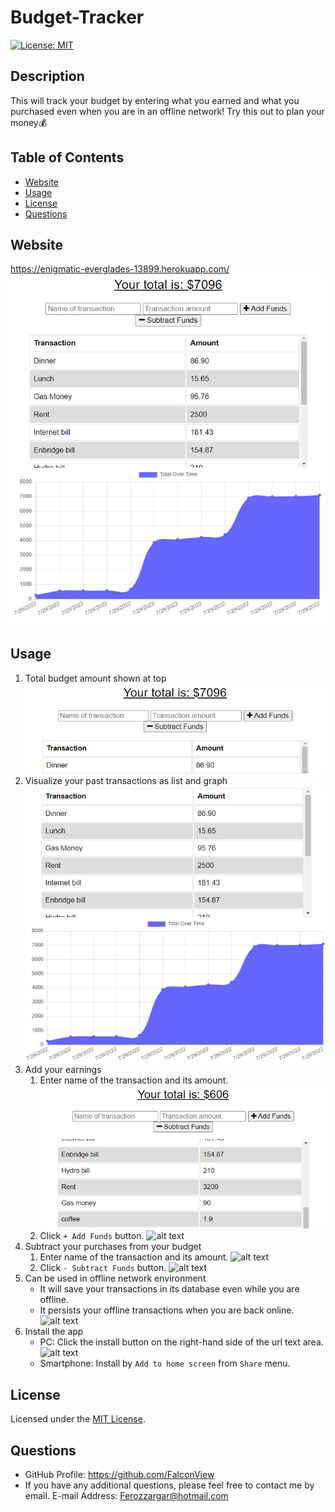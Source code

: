# Budget-Tracker

[![License: MIT](https://img.shields.io/badge/License-MIT-yellow.svg)](https://opensource.org/licenses/MIT)

## Description

This will track your budget by entering what you earned and what you purchased even when you are in an offline network! Try this out to plan your money💰

## Table of Contents

- [Website](#website)
- [Usage](#usage)
- [License](#license)
- [Questions](#questions)

## Website

https://enigmatic-everglades-13899.herokuapp.com/
![alt text](./assets/images/screen00_main.png)

## Usage

1. Total budget amount shown at top
   ![alt text](./assets/images/screen01_total-budget.png)
2. Visualize your past transactions as list and graph
   ![alt text](./assets/images/screen02_list-graph.png)
3. Add your earnings
   1. Enter name of the transaction and its amount.
      ![alt text](./assets/images/screen03_add-fund1.png)
   2. Click `+ Add Funds` button.
      ![alt text](./assets/images/screen03_add-fund2.png)
4. Subtract your purchases from your budget
   1. Enter name of the transaction and its amount.
      ![alt text](./assets/images/screen04_subtract-fund1.png)
   2. Click `- Subtract Funds` button.
      ![alt text](./assets/images/screen04_subtract-fund2.png)
5. Can be used in offline network environment
   - It will save your transactions in its database even while you are offline.
   - It persists your offline transactions when you are back online.
     ![alt text](./assets/images/screen05_offline-functionality.gif)
6. Install the app
   - PC: Click the install button on the right-hand side of the url text area.<br/>
     ![alt text](./assets/images/screen06_install.png)
   - Smartphone: Install by `Add to home screen` from `Share` menu.

## License

Licensed under the [MIT License](https://opensource.org/licenses/MIT).

## Questions

- GitHub Profile: https://github.com/FalconView
- If you have any additional questions, please feel free to contact me by email.
  E-mail Address: <Ferozzargar@hotmail.com>
